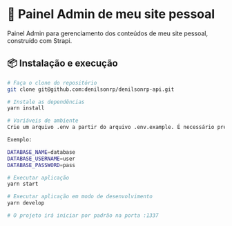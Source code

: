 # 🎨 Painel Admin de meu site pessoal

Painel Admin para gerenciamento dos conteúdos de meu site pessoal, construído com Strapi.

## 📦 Instalação e execução

```bash
# Faça o clone do repositório
git clone git@github.com:denilsonrp/denilsonrp-api.git
```

```bash
# Instale as dependências
yarn install
```

```bash
# Variáveis de ambiente
Crie um arquivo .env a partir do arquivo .env.example. É necessário preencher as variáveis de banco de dados local.

Exemplo:

DATABASE_NAME=database
DATABASE_USERNAME=user
DATABASE_PASSWORD=pass
```

```bash
# Executar aplicação
yarn start

# Executar aplicação em modo de desenvolvimento
yarn develop

# O projeto irá iniciar por padrão na porta :1337
```
